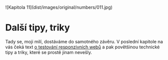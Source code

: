 <p class="new-page" markdown="1">
![Kapitola 11](dist/images/original/numbers/011.jpg)
</p>

# Další tipy, triky

Tady se, moji milí, dostáváme do samotného závěru. V poslední kapitole na vás čeká text [o testování responzivních webů](jak-testovat-responzivni-weby.md) a pak povětšinou technické tipy a triky, které se prostě jinam nevešly.
